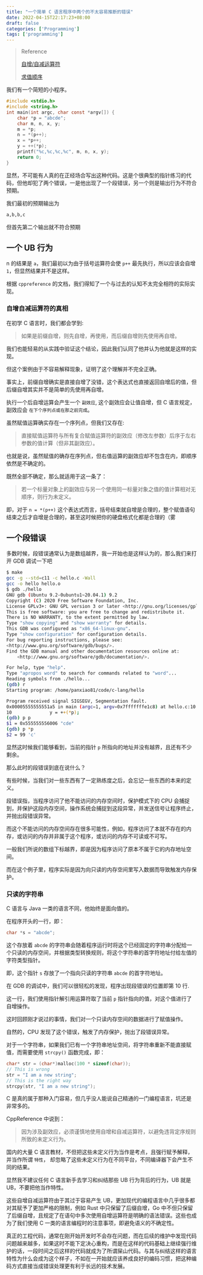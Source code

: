```yaml
---
title: "一个简单 C 语言程序中两个的不太容易推断的错误"
date: 2022-04-15T22:17:23+08:00
draft: false
categories: ['Programming']
tags: ['programming']
---
```



> Reference
> 
> [自增/自减运算符](https://zh.cppreference.com/w/c/language/operator_incdec)
> 
> [求值顺序](https://zh.cppreference.com/w/c/language/eval_order)

我们有一个简短的小程序。

```c
#include <stdio.h>
#include <string.h>
int main(int argc, char const *argv[]) {
    char *p = "abcde";
    char m, n, x, y;
    m = *p;
    n = *(p++);
    x = *p++;
    y = ++(*p);
    printf("%c,%c,%c,%c", m, n, x, y);
    return 0;
}
```

显然，不可能有人真的在正经场合写出这种代码。这是个很典型的指针练习的代码，但他却犯了两个错误，一是他出现了一个段错误，另一个则是输出行为不符合预期。

我们最初的预期输出为

```sh
a,b,b,c
```

但首先第二个输出就不符合预期

## 一个 UB 行为

n 的结果是 `a`，我们最初以为由于括号运算符会使 `p++` 最先执行，所以应该会自增 `1`，但显然结果并不是这样。

根据 `cppreference` 的文档，我们得知了一个与过去的认知不太完全相符的实际实现。

### 自增自减运算符的真相

在初学 C 语言时，我们都会学到:

> 如果是前缀自增，则先自增，再使用，而后缀自增则先使用再自增。

我们也能轻易的从实践中验证这个结论，因此我们认同了他并认为他就是这样的实现。

但这个案例由于不容易解释现象，证明了这个理解并不完全正确。

事实上，前缀自增确实是直接自增了没错，这个表达式也直接返回自增后的值，但后缀自增其实并不是简单的先使用再自增。

执行一个后自增运算会产生一个 `副效应`, 这个副效应会让值自增，但 C 语言规定，副效应会 `在下个序列点或在那之前完成`。

虽然赋值运算确实存在一个序列点，但我们又存在:

> 直接赋值运算符与所有复合赋值运算符的副效应（修改左参数）后序于左右参数的值计算（但非其副效应）。

也就是说，虽然赋值的确存在序列点，但右值运算的副效应却不包含在内，即顺序依然是不确定的。

既然全部不确定，那么就适用于这一条了：

> 若一个标量对象上的副效应与另一个使用同一标量对象之值的值计算相对无顺序，则行为未定义。

即，对于 `n = *(p++)` 这个表达式而言，括号结束就自增是合理的，整个赋值语句结束之后才自增是合理的，甚至这时候把你的硬盘格式化都是合理的（雾

## 一个段错误

多数时候，段错误通常认为是数组越界，我一开始也是这样认为的，那么我们来打开 GDB 调试一下吧

```sh
$ make
gcc -g --std=c11 -c hello.c -Wall
gcc -o hello hello.o
$ gdb ./hello
GNU gdb (Ubuntu 9.2-0ubuntu1~20.04.1) 9.2
Copyright (C) 2020 Free Software Foundation, Inc.
License GPLv3+: GNU GPL version 3 or later <http://gnu.org/licenses/gpl.html>
This is free software: you are free to change and redistribute it.
There is NO WARRANTY, to the extent permitted by law.
Type "show copying" and "show warranty" for details.
This GDB was configured as "x86_64-linux-gnu".
Type "show configuration" for configuration details.
For bug reporting instructions, please see:
<http://www.gnu.org/software/gdb/bugs/>.
Find the GDB manual and other documentation resources online at:
    <http://www.gnu.org/software/gdb/documentation/>.

For help, type "help".
Type "apropos word" to search for commands related to "word"...
Reading symbols from ./hello...
(gdb) r
Starting program: /home/panxiao81/code/c-lang/hello

Program received signal SIGSEGV, Segmentation fault.
0x00005555555551a5 in main (argc=1, argv=0x7fffffffe1c8) at hello.c:10
10              y = ++(*p);
(gdb) p p
$1 = 0x555555556006 "cde"
(gdb) p *p
$2 = 99 'c'
```

显然这时候我们能够看到，当前的指针 `p` 所指向的地址并没有越界，且还有不少剩余。

那么此时的段错误到底在说什么？

有些时候，当我们对一些东西有了一定熟练度之后，会忘记一些东西的本来的定义。

段错误指，当程序访问了他不能访问的内存空间时，保护模式下的 CPU 会捕捉到，并保护这段内存空间，操作系统会捕捉到这段异常，并发送信号让程序终止，并抛出段错误异常。

而这个不能访问的内存空间存在很多可能性，例如，程序访问了本就不存在的内存，或访问的内存并非属于这个程序，或访问的内存不可读或不可写。

一般我们所说的数组下标越界，即是因为程序访问了原本不属于它的内存地址空间。

而在这个例子里，程序实际是因为向只读的内存空间里写入数据而导致触发内存保护。

### 只读的字符串

C 语言与 Java 一类的语言不同，他始终是面向值的。

在程序开头的一行，即：

```c
char *s = "abcde";
```

这个存放着 `abcde` 的字符串会随着程序运行时将这个已经固定的字符串分配给一个只读的内存空间，并根据类型转换规则，将这个字符串的首字符地址付给左值的字符类型指针。

即，这个指针 `s` 存放了一个指向只读的字符串 `abcde` 的首字符地址。

在 GDB 的调试中，我们可以很轻松的发现，程序出现段错误的位置即第 10 行.

这一行，我们使用指针解引用运算符取了当前 `p` 指针指向的值，对这个值进行了自增操作。

这时回顾刚才说过的事情，我们对一个只读内存空间的数据进行了赋值操作。

自然的，CPU 发现了这个错误，触发了内存保护，抛出了段错误异常。

对于一个字符串，如果我们已有一个字符串地址空间，将字符串重新不能直接赋值，而需要使用 `strcpy()` 函数完成，即：

```c
char* str = (char*)malloc(100 * sizeof(char));
// This is wrong
str = "I am a new string";
// This is the right way
strcpy(str, "I am a new string");
```

C 是真的属于那种入门容易，但几乎没人能说自己精通的一门编程语言，坑还是非常多的。

CppReference 中说到：

> 因为涉及副效应，必须谨慎地使用自增和自减运算符，以避免违背定序规则所致的未定义行为。

国内的大量 C 语言教材，不但把这些未定义行为当作是考点，且强行赋予解释，并当作所谓 `特性`， 却忽略了这些未定义行为在不同平台，不同编译器下会产生不同的结果。

显然我不建议任何 C 语言新手去学习和纠结那些 UB 行为背后的行为，UB 就是 UB，不要把他当作特性。

这些自增自减运算符由于其过于容易产生 UB，更加现代的编程语言中几乎很多都对其赋予了更加严格的限制，例如 Rust 中只保留了后缀自增，Go 中不但只保留了后缀自增，且规定了在语句中多次使用自增运算符是明确的语法错误。这些也成为了我们使用 C 一类的语言编程时的注意事项，即避免语义的不确定性。

真正的工程代码，通常在刚开始开发时不会存在问题，而在后续的维护中发现代码问题越来越多，如果这时不能下定决心重构，而是在这样的代码基础上继续强行维护的话，一段时间之后这样的代码就成为了所谓屎山代码。与其与纠结这样的语言特性为什么会成为这个样子，不如在一开始就应该养成良好的编码习惯，把这种编码方式直接当成错误处理更有利于长远的技术发展。
